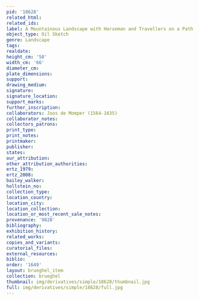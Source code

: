 ```yaml
---
pid: '18628'
related_html: 
related_ids: 
label: A Mountainous Landscape with Horseman and Travellers on a Path
object_type: Oil Sketch
genre: Landscape
tags: 
realdate: 
height_cm: '58'
width_cm: '66'
diameter_cm: 
plate_dimensions: 
support: 
drawing_medium: 
signature: 
signature_location: 
support_marks: 
further_inscription: 
collaborators: Joos de Momper (1564-1635)
collaborator_notes: 
collectors_patrons: 
print_type: 
print_notes: 
printmaker: 
publisher: 
states: 
our_attribution: 
other_attribution_authorities: 
ertz_1979: 
ertz_2008: 
bailey_walker: 
hollstein_no: 
collection_type: 
location_country: 
location_city: 
location_collection: 
location_or_most_recent_sale_notes: 
provenance: '9828'
bibliography: 
exhibition_history: 
related_works: 
copies_and_variants: 
curatorial_files: 
external_resources: 
biblio: 
order: '1649'
layout: brueghel_item
collection: brueghel
thumbnail: img/derivatives/simple/18628/thumbnail.jpg
full: img/derivatives/simple/18628/full.jpg
---
```

